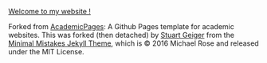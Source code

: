 [Welcome to my website !](https://adrienvallette.github.io/)

Forked from [AcademicPages](https://github.com/academicpages/academicpages.github.io): A Github Pages template for academic websites. This was forked (then detached) by [Stuart Geiger](https://github.com/staeiou) from the [Minimal Mistakes Jekyll Theme](https://mmistakes.github.io/minimal-mistakes/), which is © 2016 Michael Rose and released under the MIT License.